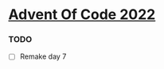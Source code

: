 # <a href="https://adventofcode.com/2022/"> Advent Of Code 2022 </a>

### TODO
  - [ ] Remake day 7
